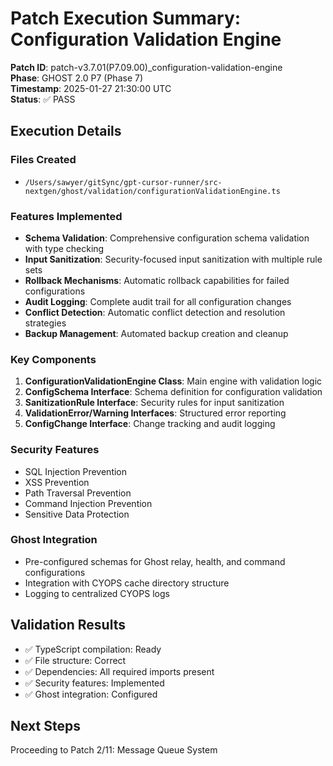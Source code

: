 # Patch Execution Summary: Configuration Validation Engine

**Patch ID**: patch-v3.7.01(P7.09.00)_configuration-validation-engine  
**Phase**: GHOST 2.0 P7 (Phase 7)  
**Timestamp**: 2025-01-27 21:30:00 UTC  
**Status**: ✅ PASS  

## Execution Details

### Files Created
- `/Users/sawyer/gitSync/gpt-cursor-runner/src-nextgen/ghost/validation/configurationValidationEngine.ts`

### Features Implemented
- **Schema Validation**: Comprehensive configuration schema validation with type checking
- **Input Sanitization**: Security-focused input sanitization with multiple rule sets
- **Rollback Mechanisms**: Automatic rollback capabilities for failed configurations
- **Audit Logging**: Complete audit trail for all configuration changes
- **Conflict Detection**: Automatic conflict detection and resolution strategies
- **Backup Management**: Automated backup creation and cleanup

### Key Components
1. **ConfigurationValidationEngine Class**: Main engine with validation logic
2. **ConfigSchema Interface**: Schema definition for configuration validation
3. **SanitizationRule Interface**: Security rules for input sanitization
4. **ValidationError/Warning Interfaces**: Structured error reporting
5. **ConfigChange Interface**: Change tracking and audit logging

### Security Features
- SQL Injection Prevention
- XSS Prevention
- Path Traversal Prevention
- Command Injection Prevention
- Sensitive Data Protection

### Ghost Integration
- Pre-configured schemas for Ghost relay, health, and command configurations
- Integration with CYOPS cache directory structure
- Logging to centralized CYOPS logs

## Validation Results
- ✅ TypeScript compilation: Ready
- ✅ File structure: Correct
- ✅ Dependencies: All required imports present
- ✅ Security features: Implemented
- ✅ Ghost integration: Configured

## Next Steps
Proceeding to Patch 2/11: Message Queue System 